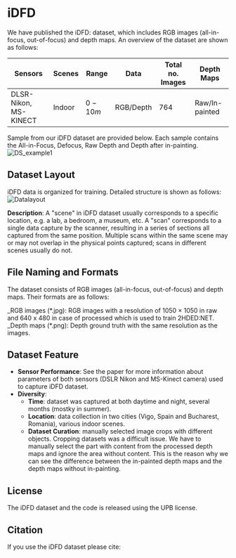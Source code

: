 # iDFD
We have published the iDFD: dataset, which includes RGB images (all-in-focus, out-of-focus) and depth maps. 
An overview of the dataset are shown as follows:

| Sensors                     | Scenes   | Range    | Data       | Total no. Images | Depth Maps   |
|-----------------------------|----------|----------|------------|------------------|--------------|
| DLSR-Nikon, MS-KINECT       | Indoor   | $0-10m$  | RGB/Depth  | 764              | Raw/In-painted |


Sample from our iDFD dataset are provided below. Each sample contains the All-in-Focus, Defocus, Raw Depth and Depth after in-painting.
![DS_example1](https://user-images.githubusercontent.com/17612102/220080337-59c408f5-38c1-4ccd-a042-c7c30e65e5eb.png)

## Dataset Layout
iDFD data is organized for training. Detailed structure is shown as follows:
![Datalayout](https://user-images.githubusercontent.com/17612102/220078961-de7156fc-fc97-4808-b0a8-3264d9324b12.png)

**Description**: A "scene" in iDFD dataset usually corresponds to a specific location, e.g. a lab, a bedroom, a museum, etc. A "scan" corresponds to a single data capture by the scanner, resulting in a series of sections all captured from the same position. Multiple scans within the same scene may or may not overlap in the physical points captured; scans in different scenes usually do not.

## File Naming and Formats
The dataset consists of RGB images (all-in-focus, out-of-focus) and depth maps. Their formats are as follows:

_RGB images (\*.jpg): RGB images with a resolution of 1050 × 1050 in raw and 640 x 480 in case of processed which is used to train 2HDED:NET.
_Depth maps (\*.png): Depth ground truth with the same resolution as the images.

## Dataset Feature
-	**Sensor Performance**:
  See the paper for more information about parameters of both sensors (DSLR Nikon and MS-Kinect camera) used to capture iDFD dataset. 
- **Diversity**:
  - **Time**: dataset was captured at both daytime and night, several months (mostky in summer).
  - **Location**: data collection in two cities (Vigo, Spain and Bucharest, Romania), various indoor scenes.
  - **Dataset Curation**: manually selected image crops with different objects. Cropping datasets was a difficult issue. We have to manually select the part with content from the processed depth maps and ignore the area without content. This is the reason why we can see the difference between the in-painted depth maps and the depth maps without in-painting.  

## License
The iDFD dataset and the code is released using the UPB license.


## Citation  
If you use the iDFD dataset please cite:
